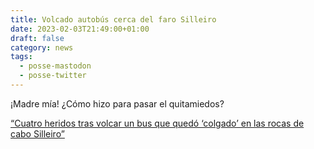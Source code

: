 ```yaml
---
title: Volcado autobús cerca del faro Silleiro
date: 2023-02-03T21:49:00+01:00
draft: false
category: news
tags:
  - posse-mastodon
  - posse-twitter
---
```


¡Madre mía! ¿Cómo hizo para pasar el quitamiedos?

[“Cuatro heridos tras volcar un bus que quedó ‘colgado’ en las rocas de cabo Silleiro”][farovigo]

[farovigo]: https://www.farodevigo.es/comarcas/2023/02/03/microbus-vuelca-rocas-cabo-silleiro-82432512.html